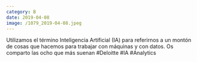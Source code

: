 ```yaml
--- 
category: B 
date: 2019-04-08 
image: /1079_2019-04-08.jpeg 
--- 
```


Utilizamos el término Inteligencia Artificial (IA) para referirnos a un montón de cosas que hacemos para trabajar con máquinas y con datos. Os comparto las ocho que más suenan #Deloitte #IA #Analytics
